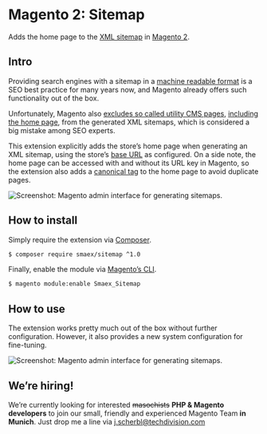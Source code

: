 # Magento 2: Sitemap

Adds the home page to the [XML sitemap][1] in [Magento 2][2].

## Intro

Providing search engines with a sitemap in a [machine readable format][3] is a SEO best practice for many years now, and Magento already offers such functionality out of the box.

Unfortunately, Magento also [excludes so called utility CMS pages][5], [including the home page][6], from the generated XML sitemaps, which is considered a big mistake among SEO experts.

This extension explicitly adds the store’s home page when generating an XML sitemap, using the store’s [base URL][7] as configured. On a side note, the home page can be accessed with and without its URL key in Magento, so the extension also adds a [canonical tag][8] to the home page to avoid duplicate pages.

![Screenshot: Magento admin interface for generating sitemaps.][4] 

## How to install

Simply require the extension via [Composer][9].

```sh
$ composer require smaex/sitemap ^1.0
```

Finally, enable the module via [Magento’s CLI][10].

```sh
$ magento module:enable Smaex_Sitemap
```

## How to use

The extension works pretty much out of the box without further configuration. However, it also provides a new system configuration for fine-tuning.

![Screenshot: Magento admin interface for generating sitemaps.][11]

## We’re hiring!

We’re currently looking for interested ~~masochists~~ **PHP & Magento developers** to join our small, friendly and experienced Magento Team **in Munich**. Just drop me a line via [j.scherbl@techdivision.com][12]

 [1]: https://support.google.com/webmasters/answer/183668
 [2]: https://github.com/magento/magento2
 [3]: https://www.sitemaps.org/protocol.html
 [4]: https://user-images.githubusercontent.com/1640033/58386314-26bf4200-7ffe-11e9-94f6-70dfe80efccd.png
 [5]: https://github.com/magento/magento2/blob/2.3/app/code/Magento/Sitemap/Model/ResourceModel/Cms/Page.php#L106
 [6]: https://github.com/magento/magento2/blob/2.3/app/code/Magento/Cms/Model/GetUtilityPageIdentifiers.php#L53
 [7]: https://docs.magento.com/m2/ce/user_guide/stores/store-urls.html
 [8]: https://support.google.com/webmasters/answer/139066
 [9]: https://getcomposer.org
[10]: https://devdocs.magento.com/guides/v2.3/install-gde/install/cli/install-cli-subcommands-enable.html
[11]: https://user-images.githubusercontent.com/1640033/58386461-68e98300-8000-11e9-991e-802ace2b99d3.png
[12]: mailto:j.scherbl@techdivision.com

